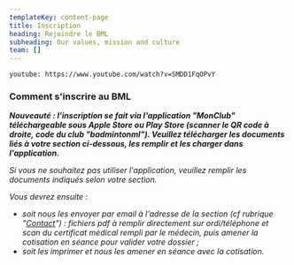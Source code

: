 ```yaml
---
templateKey: content-page
title: Inscription
heading: Rejoindre le BML
subheading: Our values, mission and culture
team: []
---
```

`youtube: https://www.youtube.com/watch?v=SMDD1FqOPvY`

### Comment s'inscrire au BML

***Nouveauté : l'inscription se fait via l'application "MonClub" téléchargeable sous Apple Store ou Play Store (scanner le QR code à droite, code du club "badmintonml"). Veuillez télécharger les documents liés à votre section ci-dessous, les remplir et les charger dans l'application.***

*Si vous ne souhaitez pas utiliser l'application, veuillez remplir les documents indiqués selon votre section.*

*Vous devrez ensuite :*

* *soit nous les envoyer par email à l'adresse de la section (cf rubrique "[Contact](https://sites.google.com/view/badml/contact?authuser=0)") : fichiers pdf à remplir directement sur ordi/téléphone et scan du certificat médical rempli par le médecin, puis amener la cotisation en séance pour valider votre dossier ;*
* *soit les imprimer et nous les amener en séance avec la cotisation.*